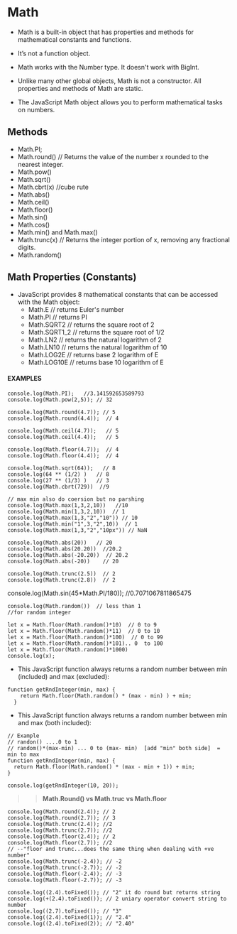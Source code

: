 # Math

- Math is a built-in object that has properties and methods for mathematical constants and functions.
- It’s not a function object.
- Math works with the Number type. It doesn't work with BigInt.
- Unlike many other global objects, Math is not a constructor. All properties and methods of Math are static.

- The JavaScript Math object allows you to perform mathematical tasks on numbers.

## Methods

- Math.PI;
- Math.round() // Returns the value of the number x rounded to the nearest integer.
- Math.pow()
- Math.sqrt()
- Math.cbrt(x) //cube rute
- Math.abs()
- Math.ceil()
- Math.floor()
- Math.sin()
- Math.cos()
- Math.min() and Math.max()
- Math.trunc(x) // Returns the integer portion of x, removing any fractional digits.
- Math.random()

## Math Properties (Constants)

- JavaScript provides 8 mathematical constants that can be accessed with the Math object:
  - Math.E // returns Euler's number
  - Math.PI // returns PI
  - Math.SQRT2 // returns the square root of 2
  - Math.SQRT1_2 // returns the square root of 1/2
  - Math.LN2 // returns the natural logarithm of 2
  - Math.LN10 // returns the natural logarithm of 10
  - Math.LOG2E // returns base 2 logarithm of E
  - Math.LOG10E // returns base 10 logarithm of E

#### **EXAMPLES**

```
console.log(Math.PI);   //3.141592653589793
console.log(Math.pow(2,5)); // 32
```

```
console.log(Math.round(4.7)); // 5
console.log(Math.round(4.4));  // 4

console.log(Math.ceil(4.7));   // 5
console.log(Math.ceil(4.4));   // 5

console.log(Math.floor(4.7));  // 4
console.log(Math.floor(4.4));  // 4
```

```
console.log(Math.sqrt(64));   // 8
console.log(64 ** (1/2) )   // 8
console.log(27 ** (1/3) )   // 3
console.log(Math.cbrt(729))  //9
```

```
// max min also do coersion but no parshing
console.log(Math.max(1,3,2,10))   //10
console.log(Math.min(1,3,2,10))  // 1
console.log(Math.max(1,3,"2","10")) // 10
console.log(Math.min("1",3,"2",10))  // 1
console.log(Math.max(1,3,"2","10px")) // NaN
```

```
console.log(Math.abs(20))   // 20
console.log(Math.abs(20.20))  //20.2
console.log(Math.abs(-20.20))  // 20.2
console.log(Math.abs(-20))    // 20
```

```
console.log(Math.trunc(2.5))  // 2
console.log(Math.trunc(2.8))  // 2
```

console.log(Math.sin(45\*Math.PI/180)); //0.7071067811865475

```
console.log(Math.random())  // less than 1
//for random integer

let x = Math.floor(Math.random()*10)  // 0 to 9
let x = Math.floor(Math.random()*11)  // 0 to 10
let x = Math.floor(Math.random()*100)  // 0 to 99
let x = Math.floor(Math.random()*101).. 0  to 100
let x = Math.floor(Math.random()*1000)
console.log(x);
```

- This JavaScript function always returns a random number between min (included) and max (excluded):

```
function getRndInteger(min, max) {
    return Math.floor(Math.random() * (max - min) ) + min;
  }
```

- This JavaScript function always returns a random number between min and max (both included):

```
// Example
// randon() ....0 to 1
// random()*(max-min) ... 0 to (max- min)  [add "min" both side]  = min to max
function getRndInteger(min, max) {
  return Math.floor(Math.random() * (max - min + 1)) + min;
}

console.log(getRndInteger(10, 20));
```

> > **Math.Round() vs Math.truc vs Math.floor**

```
console.log(Math.round(2.4)); // 2
console.log(Math.round(2.7)); // 3
console.log(Math.trunc(2.4)); //2
console.log(Math.trunc(2.7)); //2
console.log(Math.floor(2.4)); // 2
console.log(Math.floor(2.7)); //2
// --"floor and trunc...does the same thing when dealing with +ve number"
console.log(Math.trunc(-2.4)); // -2
console.log(Math.trunc(-2.7)); // -2
console.log(Math.floor(-2.4)); // -3
console.log(Math.floor(-2.7)); // -3
```

```
console.log((2.4).toFixed()); // "2" it do round but returns string
console.log(+(2.4).toFixed()); // 2 uniary operator convert string to number
console.log((2.7).toFixed()); // "3"
console.log((2.4).toFixed(1)); // "2.4"
console.log((2.4).toFixed(2)); // "2.40"
```
